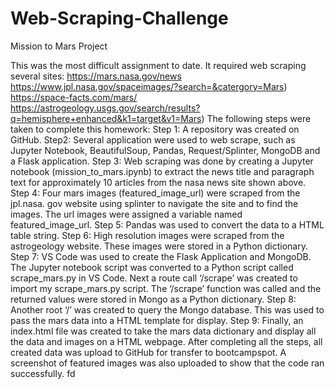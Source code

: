 # Web-Scraping-Challenge
Mission to Mars Project

This was the most difficult assignment to date. It required web scraping several sites:
https://mars.nasa.gov/news
https://www.jpl.nasa.gov/spaceimages/?search=&catergory=Mars)
https://space-facts.com/mars/
https://astrogeology.usgs.gov/search/results?q=hemisphere+enhanced&k1=target&v1=Mars)
The following steps were taken to complete this homework:
Step 1: A repository was created on GitHub.
Step2: Several application were used to web scrape, such as Jupyter Notebook, BeautifulSoup, Pandas, Request/Splinter, MongoDB and a Flask application.
Step 3: Web scraping was done by creating a Jupyter notebook (mission_to_mars.ipynb) to extract the news title and paragraph text for approximately 10 articles from the nasa news site shown above.
Step 4: Four mars images (featured_image_url) were scraped from the jpl.nasa. gov website using splinter to navigate the site and to find the images. The url images were assigned a variable named featured_image_url.
Step 5: Pandas was used to convert the data to a HTML table string.
Step 6: High resolution images were scraped from the astrogeology website. These images were stored in a Python dictionary.
Step 7: VS Code was used to create the Flask Application and MongoDB. The Jupyter notebook script was converted to a Python script called scrape_mars.py in VS Code. Next a route call ‘/scrape’ was created to import my scrape_mars.py script. The ‘/scrape’ function was called and the returned values were stored in Mongo as a Python dictionary.
Step 8: Another root ‘/’ was created to query the Mongo database. This was used to pass the mars data into a HTML template for display.
Step 9: Finally, an index.html file was created to take the mars data dictionary and display all the data and images on a HTML webpage.
After completing all the steps, all created data was upload to GitHub for transfer to bootcampspot.  A screenshot of featured images was also uploaded to show that the code ran successfully.
fd

